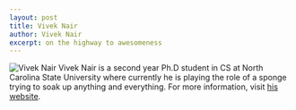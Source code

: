 ```yaml
---
layout: post
title: Vivek Nair
author: Vivek Nair
excerpt: on the highway to awesomeness
---
```


![Vivek Nair]({{site.url}}/img/vnair2.jpg)
Vivek Nair is a second year
Ph.D student in CS at North
Carolina State University where currently he is playing the role of a sponge trying to soak up anything and everything.
For more information, visit [his website](https://sites.google.com/site/vivekaxl/).

